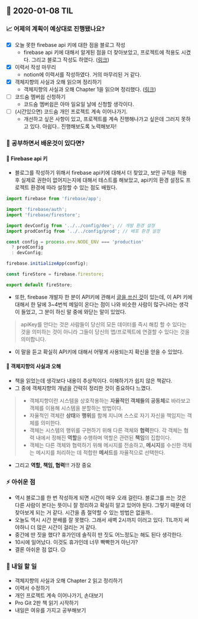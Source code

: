 ## 📆 2020-01-08 TIL

### 📈 어제의 계획이 예상대로 진행됐나요?
- [x] 오늘 못한 firebase api 키에 대한 점을 블로그 작성
  - firebase api 키에 대해서 알게된 점을 더 찾아보았고, 프로젝트에 적용도 시켰다. 그리고 블로그 작성도 하였다. ([링크](https://haranglog.tistory.com/25))
- [x] 이력서 작성 마무리
  - notion에 이력서를 작성하였다. 거의 마무리된 거 같다.
- [x] 객체지향의 사실과 오해 읽으며 정리하기
  - 객체지향의 사실과 오해 Chapter 1을 읽으며 정리했다. ([링크](https://github.com/saseungmin/reading_books_record_repository/tree/master/%EA%B0%9D%EC%B2%B4%EC%A7%80%ED%96%A5%EC%9D%98%20%EC%82%AC%EC%8B%A4%EA%B3%BC%20%EC%98%A4%ED%95%B4))
- [ ] 코드숨 멤버쉽 신청하기
  - 코드숨 멤버쉽은 아마 일요일 날에 신청할 생각이다.
- [ ] (시간있으면) 코드숨 개인 프로젝트 계속 이어나가기.
  - 개선하고 싶은 사항이 있고, 프로젝트를 계속 진행해나가고 싶은데 그러지 못하고 있다. 아쉽다.. 진행해보도록 노력해보자!

### 🤔 공부하면서 배운것이 있다면?

#### 🎈 Firebase api 키
- 블로그를 작성하기 위해서 firebase api키에 대해서 더 찾았고, 보안 규칙을 적용 후 실제로 권한이 없어지는지에 대해서 테스트를 해보았고, api키의 환경 설정도 프로젝트 환경에 따라 설정할 수 있는 점도 배웠다.

```js
import firebase from 'firebase/app';

import 'firebase/auth';
import 'firebase/firestore';

import devConfig from '../../config/dev'; // 개발 환경 설정
import prodConfig from '../../config/prod'; // 배포 환경 설정

const config = process.env.NODE_ENV === 'production'
  ? prodConfig
  : devConfig;

firebase.initializeApp(config);

const fireStore = firebase.firestore;

export default fireStore;
```
- 또한, firebase 개발자 한 분이 API키에 관해서 [글을 쓰신 것](https://jsmobiledev.com/article/hide-firebase-api)이 있는데, 이 API 키에 대해서 한 달에 3~4번씩 메일이 온다는 점이 나와 비슷한 사람이 많구나라는 생각이 들었고, 그 분이 하신 말 중에 와닫는 말이 있었다.

> apiKey를 안다는 것은 사람들이 당신의 모든 데이터를 즉시 해킹 할 수 있다는 것을 의미하는 것이 아니라 그들이 당신의 앱/프로젝트에 연결할 수 있다는 것을 의미합니다.

- 이 말을 듣고 확실히 API키에 대해서 어떻게 사용되는지 확신을 얻을 수 있었다.

#### 🎈 객체지향의 사실과 오해
- 책을 읽었는데 생각보다 내용이 추상적이다. 이해하기가 쉽지 않은 책같다.
- 그 중에 객체지향의 개념을 간략히 정리한 것이 중요하다 느꼈다.

> - 객체지향이란 시스템을 상호작용하는 **자율적인 객체들의 공동체**로 바라보고 객체를 이용해 시스템을 분할하는 방법이다.
> - 자율적인 객체란 **상태**와 **행위**를 함께 지니며 스스로 자기 자신을 책임지는 객체를 의미한다.
> - 객체는 시스템의 행위를 구현하기 위해 다른 객체와 **협력**한다. 각 객체는 협력 내에서 정해진 **역할**을 수행하며 역할은 관련된 **책임**의 집합이다.
> - 객체는 다른 객체와 협력하기 위해 메시지를 전송하고, **메시지**를 수신한 객체는 메시지를 처리하는 데 적합한 **메서드**를 자율적으로 선택한다.

- 그리고 **역할, 책임, 협력**!!! 가장 중요


### ⚡ 아쉬운 점
- 역시 블로그를 한 번 작성하게 되면 시간이 매우 오래 걸린다. 블로그를 쓰는 것은 다른 사람이 본다는 뜻이니 잘 정리하고 확실히 알고 있어야 된다. 그렇기 때문에 더 찾아보게 되는 거 같다. 시간을 좀 절약할 수 있는 방법은 없을까..
- 오늘도 역시 시간 분배를 잘 못했다. 그래서 새벽 2시까지 이러고 있다. TIL까지 써야하니 더 많은 시간이 걸리는 거 같다.
- 중간에 딴 짓을 했다? 휴가인데 솔직히 딴 짓도 어느정도는 해도 된다 생각한다.
- 10시에 일어났다. 이것도 휴가인데 너무 빡빡한거 아닌가?
- 결론 아쉬운 점 없다. 😑

### 🚀 내일 할 일
- 객체지향의 사실과 오해 Chapter 2 읽고 정리하기
- 이력서 수정하기
- 개인 프로젝트 계속 이어나가기, 손대보기
- Pro Git 2판 책 읽기 시작하기
- 내일은 여유를 가지고 공부해보기